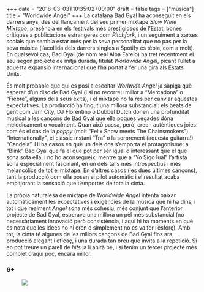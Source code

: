 +++
date = "2018-03-03T10:35:02+00:00"
draft = false
tags = ["música"]
title = "Worldwide Angel"
+++
La catalana Bad Gyal ha aconseguit en els darrers anys, des del llan&ccedil;ament del seu primer mixtape *Slow Wine Mixtape*, pres&egrave;ncia en els festivals m&eacute;s prestigiosos de l&rsquo;Estat, bones cr&iacute;tiques a publicacions estrangeres com *Pitchfork*, i un seguiment a xarxes socials que sembla estar m&eacute;s per la seva personalitat que no pas per la seva m&uacute;sica (l&rsquo;acollida dels darrers singles a Spotify &eacute;s t&egrave;bia, com a molt). En qualsevol cas, Bad Gyal (de nom real Alba Farelo) ha tret recentment el seu segon projecte de mitja durada, titulat *Worldwide Angel*, picant l&rsquo;ullet a aquesta expansi&oacute; internacional que l&rsquo;ha portat a fer una gira als Estats Units.<!-- more -->

&Eacute;s molt probable que qui es posi a escoltar *Worlwide Angel* ja s&agrave;piga qu&egrave; esperar d&rsquo;un disc de Bad Gyal (i si no recorreu millor a &ldquo;Mercadona&rdquo; o &ldquo;Fiebre&rdquo;, alguns dels seus &egrave;xits), i el mixtape no fa res per canviar aquestes expectatives. La producci&oacute; ha tingut una millora substancial: els beats de gent com Jam City, DJ Florentino o Dubbel Dutch donen una profunditat musical a les can&ccedil;ons de Bad Gyal que ella poques vegades d&oacute;na mel&ograve;dicament o vocalment. Quan aix&ograve; passa, per&ograve;, creen aut&egrave;ntiques joies: com &eacute;s el cas de la *poppy* (molt &ldquo;Felix Snow meets The Chainsmokers&rdquo;) &ldquo;Internationally&rdquo;, el cl&agrave;ssic instani &ldquo;Tra&rdquo; o la sorprenent (aquesta guitarra!) &ldquo;Candela&rdquo;. Hi ha casos en qu&egrave; un dels dos s&rsquo;emporta el protagonisme: a &ldquo;Blink&rdquo; Bad Gyal que fa el que pot per ser igual d&rsquo;interessant que el que sona sota ella, i no ho aconsegueix; mentre que a &ldquo;Yo Sigo Iual&rdquo; l&rsquo;artista sona especialment fascinant, en un dels talls m&eacute;s introspectius i m&eacute;s melanc&ograve;lics de tot el mixtape. En d&rsquo;altres casos (les dues &uacute;ltimes can&ccedil;ons), tant la producci&oacute; com ella posen el pilot autom&agrave;tic i el resultat acaba empitjorant la sensaci&oacute; que t&rsquo;emportes de tota la cinta.

La pr&ograve;pia naturalesa de mixtape de *Worldwide Angel* intenta baixar autom&agrave;ticament les expectatives i exig&egrave;ncies de la m&uacute;sica que hi ha dins, i tot i que realment *Angel* sona m&eacute;s cohesiu, m&eacute;s conjunt que l&rsquo;anterior projecte de Bad Gyal, esperava una millora un p&egrave;l m&eacute;s substancial (no necess&agrave;riament innovaci&oacute; per&ograve; consist&egrave;ncia, i aqu&iacute; hi ha moments en qu&egrave; es nota que les idees no hi eren o simplement no es va fer l&rsquo;esfor&ccedil;). Amb tot, la cinta t&eacute; algunes de les millors can&ccedil;ons de Bad Gyal fins ara, producci&oacute; elegant i efica&ccedil;, i una durada tan breu que invita a la repetici&oacute;. Si en pot treure un parell de *hits* ja li anir&agrave; b&eacute;, i si tenim un tercer projecte m&eacute;s complet d&rsquo;aqu&iacute; poc, encara millor. 

### 6+

<figure class="tmblr-full" data-orig-height="407" data-orig-width="1200" data-orig-src="https://78.media.tumblr.com/e96d486e75c1977bf52f572d406e2aab/tumblr_p50g19aEzF1u00ofno1_1280.png"><img id="splashFade" src="https://78.media.tumblr.com/5166dd30691186a13de3d9bb4c51e750/tumblr_inline_p7k0i58t0J1rf46cf_540.png" data-orig-height="407" data-orig-width="1200" data-orig-src="https://78.media.tumblr.com/e96d486e75c1977bf52f572d406e2aab/tumblr_p50g19aEzF1u00ofno1_1280.png"></figure>